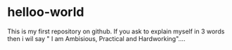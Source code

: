# helloo-world
This is my first repository on github.
If you ask to explain myself in 3 words then i wil say " I am Ambisious, Practical and Hardworking"....
